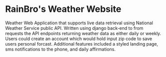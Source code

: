 # RainBro's Weather Website
Weather Web Application that supports live data retrieval using National Weather Service public API. Written using django back-end to from requests the API endpoints returning weather data as either daily or weekly. Users could create an account which would hold input zip code to save users personal forcast. Additional features included a styled landing page, sms notifications to the phone, and daily affirmations. 
